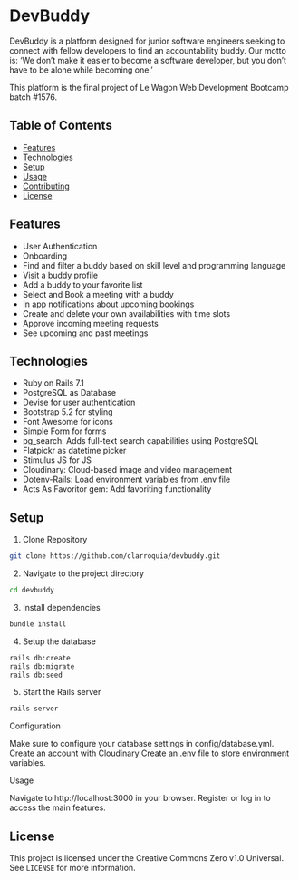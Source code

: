 # DevBuddy

DevBuddy is a platform designed for junior software engineers seeking to connect with fellow developers to find an accountability buddy. Our motto is: ‘We don’t make it easier to become a software developer, but you don’t have to be alone while becoming one.’

This platform is the final project of Le Wagon Web Development Bootcamp batch #1576.

## Table of Contents

- [Features](#features)
- [Technologies](#technologies)
- [Setup](#setup)
- [Usage](#usage)
- [Contributing](#contributing)
- [License](#license)

## Features

- User Authentication
- Onboarding
- Find and filter a buddy based on skill level and programming language 
- Visit a buddy profile
- Add a buddy to your favorite list
- Select and Book a meeting with a buddy
- In app notifications about upcoming bookings
- Create and delete your own availabilities with time slots 
- Approve incoming meeting requests 
- See upcoming and past meetings 


## Technologies

- Ruby on Rails 7.1
- PostgreSQL as Database
- Devise for user authentication
- Bootstrap 5.2 for styling
- Font Awesome for icons
- Simple Form for forms
- pg_search: Adds full-text search capabilities using PostgreSQL
- Flatpickr as datetime picker
- Stimulus JS for JS
- Cloudinary: Cloud-based image and video management
- Dotenv-Rails: Load environment variables from .env file
- Acts As Favoritor gem: Add favoriting functionality


## Setup

1. Clone Repository 

```sh
git clone https://github.com/clarroquia/devbuddy.git
```

2. Navigate to the project directory

```sh
cd devbuddy
```

3. Install dependencies

```sh
bundle install
```

4. Setup the database

```sh
rails db:create
rails db:migrate
rails db:seed
```

5. Start the Rails server

```sh
rails server
```

Configuration

  Make sure to configure your database settings in config/database.yml.
  Create an account with Cloudinary
  Create an .env file to store environment variables.


Usage

  Navigate to http://localhost:3000 in your browser.
  Register or log in to access the main features.

## License

This project is licensed under the Creative Commons Zero v1.0 Universal. See `LICENSE` for more information.

